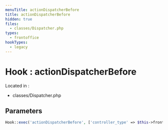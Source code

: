 ```yaml
---
menuTitle: actionDispatcherBefore
title: actionDispatcherBefore
hidden: true
files:
  - classes/Dispatcher.php
types:
  - frontoffice
hookTypes:
  - legacy
---
```


# Hook : actionDispatcherBefore

Located in :

  - classes/Dispatcher.php

## Parameters

```php
Hook::exec('actionDispatcherBefore', ['controller_type' => $this->front_controller]);
```